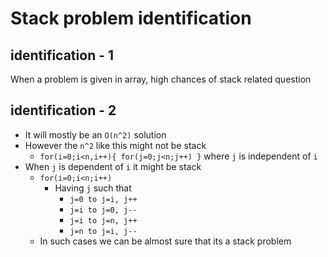 # Stack problem identification

## identification - 1
When a problem is given in array, high chances of stack related question

## identification - 2
- It will mostly be an `O(n^2)` solution
- However the `n^2` like this might not be stack
  - `for(i=0;i<n,i++){ for(j=0;j<n;j++) }` where `j` is independent of `i`
- When `j` is dependent of `i` it might be stack
  - `for(i=0;i<n;i++)`
    - Having `j` such that
      - `j=0 to j=i, j++`
      - `j=i to j=0, j--`
      - `j=i to j=n, j++`
      - `j=n to j=i, j--`
  - In such cases we can be almost sure that its a stack problem 